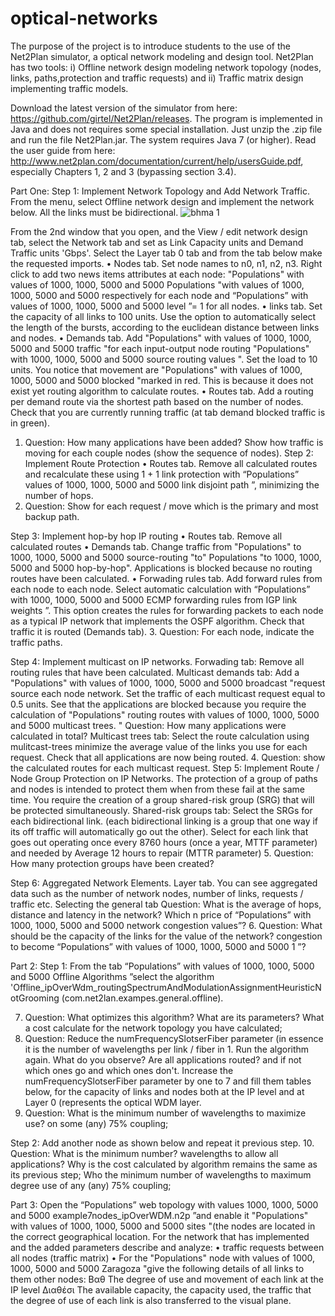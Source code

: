 # optical-networks

The purpose of the project is to introduce students to the use of the Net2Plan simulator, a
optical network modeling and design tool. Net2Plan has two tools: 
i) Offline network design modeling network topology (nodes, links, paths,protection and traffic requests) and 
ii) Traffic matrix design implementing traffic models.

Download the latest version of the simulator from here:
https://github.com/girtel/Net2Plan/releases. The program is implemented in Java and does not
requires some special installation. Just unzip the .zip file and run the file
Net2Plan.jar. The system requires Java 7 (or higher). Read the user guide
from here: http://www.net2plan.com/documentation/current/help/usersGuide.pdf, especially Chapters
1, 2 and 3 (bypassing section 3.4).

Part One:
Step 1: Implement Network Topology and Add Network Traffic.
From the menu, select Offline network design and implement the network below. All the
links must be bidirectional.
![bhma 1](https://user-images.githubusercontent.com/50678563/66704961-a50c4e80-ed29-11e9-9e08-6a774f0d2c34.png)

From the 2nd window that you open, and the View / edit network design tab, select the Network tab
and set as Link Capacity units and Demand Traffic units 'Gbps'. Select the Layer tab 0 tab and
from the tab below make the requested imports.
• Nodes tab. Set node names to n0, n1, n2, n3. Right click to add two news items
attributes at each node: "Populations" with values ​​of 1000, 1000, 5000 and 5000 Populations "with values ​​of 1000, 1000, 5000 and 5000
respectively for each node and “Populations” with values ​​of 1000, 1000, 5000 and 5000 level ”= 1 for all nodes.
• links tab. Set the capacity of all links to 100 units.
Use the option to automatically select the length of the bursts, according to
the euclidean distance between links and nodes.
• Demands tab. Add "Populations" with values ​​of 1000, 1000, 5000 and 5000 traffic "for each input-output node
routing "Populations" with 1000, 1000, 5000 and 5000 source routing values ​​". Set the load to 10 units. You notice that movement
are "Populations" with values ​​of 1000, 1000, 5000 and 5000 blocked "marked in red. This is because it does not exist yet
routing algorithm to calculate routes.
• Routes tab. Add a routing per demand route via the shortest
path based on the number of nodes. Check that you are currently running traffic (at
tab demand blocked traffic is in green).


1. Question: How many applications have been added? Show how traffic is moving for each couple
nodes (show the sequence of nodes).
Step 2: Implement Route Protection
• Routes tab. Remove all calculated routes and recalculate
these using 1 + 1 link protection with “Populations” values ​​of 1000, 1000, 5000 and 5000 link disjoint path ”, minimizing the
number of hops.
2. Question: Show for each request / move which is the primary and most backup path.

Step 3: Implement hop-by hop IP routing
• Routes tab. Remove all calculated routes
• Demands tab. Change traffic from "Populations" to 1000, 1000, 5000 and 5000 source-routing "to" Populations "to 1000, 1000, 5000 and 5000 hop-by-hop". Applications
is blocked because no routing routes have been calculated.
• Forwading rules tab. Add forward rules from each node to each
node. Select automatic calculation with “Populations” with 1000, 1000, 5000 and 5000 ECMP forwarding rules from IGP link
weights ”. This option creates the rules for forwarding packets to each node
as a typical IP network that implements the OSPF algorithm. Check that traffic
it is routed (Demands tab).
3. Question: For each node, indicate the traffic paths.

Step 4: Implement multicast on IP networks.
Forwading tab: Remove all routing rules that have been calculated.
Multicast demands tab: Add a "Populations" with values ​​of 1000, 1000, 5000 and 5000 broadcast "request source each node
network. Set the traffic of each multicast request equal to 0.5 units. See that the applications are
blocked because you require the calculation of "Populations" routing routes with values ​​of 1000, 1000, 5000 and 5000 multicast trees. "
Question: How many applications were calculated in total?
Multicast trees tab: Select the route calculation using mulitcast-trees
minimize the average value of the links you use for each request. Check that all
applications are now being routed.
4. Question: show the calculated routes for each multicast request.
Step 5: Implement Route / Node Group Protection on IP Networks.
The protection of a group of paths and nodes is intended to protect them when from
these fail at the same time. You require the creation of a group
shared-risk group (SRG) that will be protected simultaneously.
Shared-risk groups tab: Select the SRGs for each bidirectional link. (each
bidirectional linking is a group that one way if its off
traffic will automatically go out the other). Select for each link that goes out
operating once every 8760 hours (once a year, MTTF parameter) and needed by
Average 12 hours to repair (MTTR parameter)
5. Question: How many protection groups have been created?

Step 6: Aggregated Network Elements.
Layer tab. You can see aggregated data such as the number of network nodes,
number of links, requests / traffic etc. Selecting the general tab
Question: What is the average of hops, distance and latency in the network? Which n
price of “Populations” with 1000, 1000, 5000 and 5000 network congestion values ​​”?
6. Question: What should be the capacity of the links for the value of the network?
congestion to become “Populations” with values ​​of 1000, 1000, 5000 and 5000 1 ”?


Part 2:
Step 1: From the tab “Populations” with values ​​of 1000, 1000, 5000 and 5000 Offline Algorithms ”select the algorithm
'Offline_ipOverWdm_routingSpectrumAndModulationAssignmentHeuristicNotGrooming
(com.net2lan.exampes.general.offline).

7. Question: What optimizes this algorithm? What are its parameters? What a cost
calculate for the network topology you have calculated;
8. Question: Reduce the numFrequencySlotserFiber parameter (in essence it is the number of
wavelengths per link / fiber in 1. Run the algorithm again. What do you observe?
Are all applications routed? and if not which ones go and which ones don't.
Increase the numFrequencySlotserFiber parameter by one to 7 and fill them
tables below, for the capacity of links and nodes both at the IP level and
at Layer 0 (represents the optical WDM layer.
9. Question: What is the minimum number of wavelengths to maximize use?
on some (any) 75% coupling;

Step 2: Add another node as shown below and repeat it
previous step.
10. Question: What is the minimum number?
wavelengths to allow all
applications? Why is the cost calculated by
algorithm remains the same as its
previous step; Who the minimum
number of wavelengths to maximum degree
use of any (any) 75% coupling;


Part 3:
Open the “Populations” web topology with values ​​1000, 1000, 5000 and 5000 example7nodes_ipOverWDM.n2p ”and enable it
"Populations" with values ​​of 1000, 1000, 5000 and 5000 sites "(the nodes are located in the correct geographical location. For the network that has
implemented and the added parameters describe and analyze:
• traffic requests between all nodes (traffic matrix)
• For the "Populations" node with values ​​of 1000, 1000, 5000 and 5000 Zaragoza "give the following details of all links to them
other nodes:
Βαθ The degree of use and movement of each link at the IP level
Διαθέσι The available capacity, the capacity used, the traffic that
the degree of use of each link is also transferred to the visual plane.
